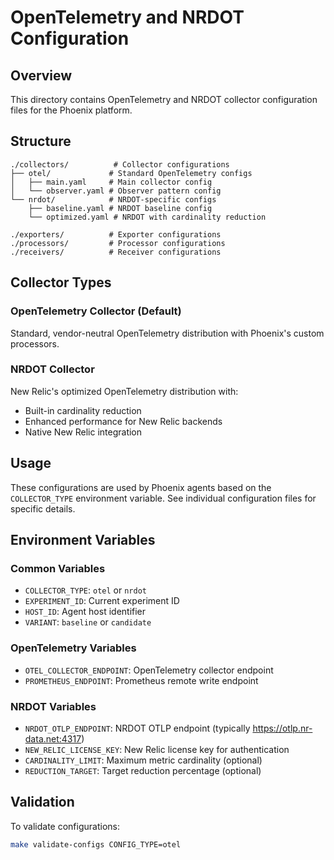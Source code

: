# OpenTelemetry and NRDOT Configuration

## Overview
This directory contains OpenTelemetry and NRDOT collector configuration files for the Phoenix platform.

## Structure
```
./collectors/          # Collector configurations
├── otel/             # Standard OpenTelemetry configs
│   ├── main.yaml     # Main collector config
│   └── observer.yaml # Observer pattern config
└── nrdot/            # NRDOT-specific configs
    ├── baseline.yaml # NRDOT baseline config
    └── optimized.yaml # NRDOT with cardinality reduction

./exporters/          # Exporter configurations
./processors/         # Processor configurations
./receivers/          # Receiver configurations
```

## Collector Types

### OpenTelemetry Collector (Default)
Standard, vendor-neutral OpenTelemetry distribution with Phoenix's custom processors.

### NRDOT Collector
New Relic's optimized OpenTelemetry distribution with:
- Built-in cardinality reduction
- Enhanced performance for New Relic backends
- Native New Relic integration

## Usage
These configurations are used by Phoenix agents based on the `COLLECTOR_TYPE` environment variable.
See individual configuration files for specific details.

## Environment Variables

### Common Variables
- `COLLECTOR_TYPE`: `otel` or `nrdot`
- `EXPERIMENT_ID`: Current experiment ID
- `HOST_ID`: Agent host identifier
- `VARIANT`: `baseline` or `candidate`

### OpenTelemetry Variables
- `OTEL_COLLECTOR_ENDPOINT`: OpenTelemetry collector endpoint
- `PROMETHEUS_ENDPOINT`: Prometheus remote write endpoint

### NRDOT Variables
- `NRDOT_OTLP_ENDPOINT`: NRDOT OTLP endpoint (typically https://otlp.nr-data.net:4317)
- `NEW_RELIC_LICENSE_KEY`: New Relic license key for authentication
- `CARDINALITY_LIMIT`: Maximum metric cardinality (optional)
- `REDUCTION_TARGET`: Target reduction percentage (optional)

## Validation
To validate configurations:
```bash
make validate-configs CONFIG_TYPE=otel
```
